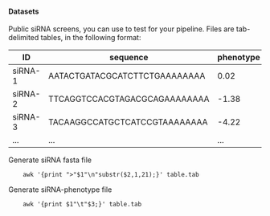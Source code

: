 #### Datasets

Public siRNA screens, you can use to test for your pipeline.
Files are tab-delimited tables, in the following format:

|   ID    |           sequence            | phenotype |
|---------|-------------------------------|-----------|
| siRNA-1 | AATACTGATACGCATCTTCTGAAAAAAAA |    0.02   |
| siRNA-2 | TTCAGGTCCACGTAGACGCAGAAAAAAAA |   -1.38   |
| siRNA-3 | TACAAGGCCATGCTCATCCGTAAAAAAAA |   -4.22   |
|   ...   |              ...              |     ...   |

Generate siRNA fasta file
```
	awk '{print ">"$1"\n"substr($2,1,21);}' table.tab
```
Generate siRNA-phenotype file
```
	awk '{print $1"\t"$3;}' table.tab
```




